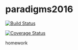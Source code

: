 # paradigms2016
[![Build Status](https://travis-ci.org/myutman/paradigms2016.svg?branch=master)](https://travis-ci.org/myutman/paradigms2016)

[![Coverage Status](https://coveralls.io/repos/github/myutman/paradigms2016/badge.svg?branch=master)](https://coveralls.io/github/myutman/paradigms2016?branch=master)

homework

